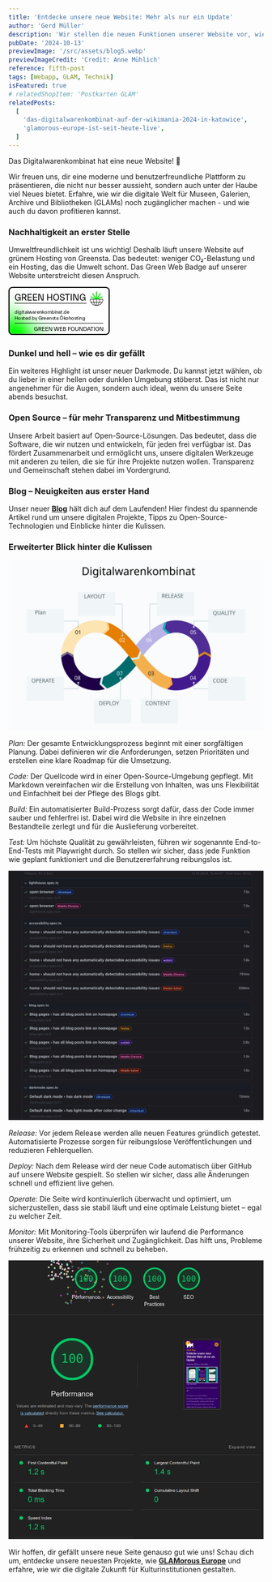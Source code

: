 ```yaml
---
title: 'Entdecke unsere neue Website: Mehr als nur ein Update'
author: 'Gerd Müller'
description: 'Wir stellen die neuen Funktionen unserer Website vor, wie umweltfreundliches Hosting, Darkmode und Open-Source-Lösungen. Zudem bieten wir einen Einblick in die technischen Schritte – von Planung über Code und Tests bis hin zu Deployment und Monitoring.'
pubDate: '2024-10-13'
previewImage: '/src/assets/blog5.webp'
previewImageCredit: 'Credit: Anne Mühlich'
reference: fifth-post
tags: [Webapp, GLAM, Technik]
isFeatured: true
# relatedShopItem: 'Postkarten GLAM'
relatedPosts:
  [
    'das-digitalwarenkombinat-auf-der-wikimania-2024-in-katowice',
    'glamorous-europe-ist-seit-heute-live',
  ]
---
```


Das Digitalwarenkombinat hat eine neue Website! 🎉

Wir freuen uns, dir eine moderne und benutzerfreundliche Plattform zu präsentieren, die nicht nur besser aussieht, sondern auch unter der Haube viel Neues bietet. Erfahre, wie wir die digitale Welt für Museen, Galerien, Archive und Bibliotheken (GLAMs) noch zugänglicher machen - und wie auch du davon profitieren kannst.

### Nachhaltigkeit an erster Stelle

Umweltfreundlichkeit ist uns wichtig! Deshalb läuft unsere Website auf grünem Hosting von Greensta. Das bedeutet: weniger CO₂-Belastung und ein Hosting, das die Umwelt schont. Das Green Web Badge auf unserer Website unterstreicht diesen Anspruch.

![Green Web Badge](../../assets/blog5_1.webp)

### Dunkel und hell – wie es dir gefällt

Ein weiteres Highlight ist unser neuer Darkmode. Du kannst jetzt wählen, ob du lieber in einer hellen oder dunklen Umgebung stöberst. Das ist nicht nur angenehmer für die Augen, sondern auch ideal, wenn du unsere Seite abends besuchst.

### Open Source – für mehr Transparenz und Mitbestimmung

Unsere Arbeit basiert auf Open-Source-Lösungen. Das bedeutet, dass die Software, die wir nutzen und entwickeln, für jeden frei verfügbar ist. Das fördert Zusammenarbeit und ermöglicht uns, unsere digitalen Werkzeuge mit anderen zu teilen, die sie für ihre Projekte nutzen wollen. Transparenz und Gemeinschaft stehen dabei im Vordergrund.

### Blog – Neuigkeiten aus erster Hand

Unser neuer <a href='/blog/'>**Blog**</a> hält dich auf dem Laufenden! Hier findest du spannende Artikel rund um unsere digitalen Projekte, Tipps zu Open-Source-Technologien und Einblicke hinter die Kulissen.

### Erweiterter Blick hinter die Kulissen

![CI/CD](../../assets/blog5_2.svg)

_Plan:_ Der gesamte Entwicklungsprozess beginnt mit einer sorgfältigen Planung. Dabei definieren wir die Anforderungen, setzen Prioritäten und erstellen eine klare Roadmap für die Umsetzung.

_Code:_ Der Quellcode wird in einer Open-Source-Umgebung gepflegt. Mit Markdown vereinfachen wir die Erstellung von Inhalten, was uns Flexibilität und Einfachheit bei der Pflege des Blogs gibt.

_Build:_ Ein automatisierter Build-Prozess sorgt dafür, dass der Code immer sauber und fehlerfrei ist. Dabei wird die Website in ihre einzelnen Bestandteile zerlegt und für die Auslieferung vorbereitet.

_Test:_ Um höchste Qualität zu gewährleisten, führen wir sogenannte End-to-End-Tests mit Playwright durch. So stellen wir sicher, dass jede Funktion wie geplant funktioniert und die Benutzererfahrung reibungslos ist.

![Playwright](../../assets/blog5_3.webp)

_Release:_ Vor jedem Release werden alle neuen Features gründlich getestet. Automatisierte Prozesse sorgen für reibungslose Veröffentlichungen und reduzieren Fehlerquellen.

_Deploy:_ Nach dem Release wird der neue Code automatisch über GitHub auf unsere Website gespielt. So stellen wir sicher, dass alle Änderungen schnell und effizient live gehen.

_Operate:_ Die Seite wird kontinuierlich überwacht und optimiert, um sicherzustellen, dass sie stabil läuft und eine optimale Leistung bietet – egal zu welcher Zeit.

_Monitor:_ Mit Monitoring-Tools überprüfen wir laufend die Performance unserer Website, ihre Sicherheit und Zugänglichkeit. Das hilft uns, Probleme frühzeitig zu erkennen und schnell zu beheben.

![Lighthouse Score](../../assets/blog5_4.webp)

Wir hoffen, dir gefällt unsere neue Seite genauso gut wie uns! Schau dich um, entdecke unsere neuesten Projekte, wie <a href='/projects/glamorous-europe/'>**GLAMorous Europe**</a> und erfahre, wie wir die digitale Zukunft für Kulturinstitutionen gestalten.
